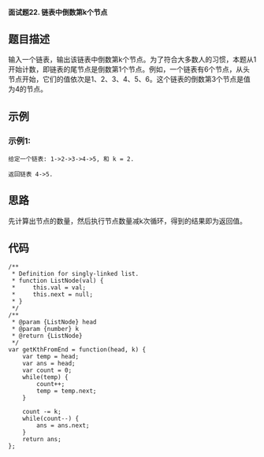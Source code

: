 #### 面试题22. 链表中倒数第k个节点

## 题目描述

输入一个链表，输出该链表中倒数第k个节点。为了符合大多数人的习惯，本题从1开始计数，即链表的尾节点是倒数第1个节点。例如，一个链表有6个节点，从头节点开始，它们的值依次是1、2、3、4、5、6。这个链表的倒数第3个节点是值为4的节点。

## 示例

### 示例1:

```
给定一个链表: 1->2->3->4->5, 和 k = 2.

返回链表 4->5.
```

## 思路

先计算出节点的数量，然后执行节点数量减k次循环，得到的结果即为返回值。

## 代码

```
/**
 * Definition for singly-linked list.
 * function ListNode(val) {
 *     this.val = val;
 *     this.next = null;
 * }
 */
/**
 * @param {ListNode} head
 * @param {number} k
 * @return {ListNode}
 */
var getKthFromEnd = function(head, k) {
    var temp = head;
    var ans = head;    
    var count = 0;
    while(temp) {
        count++;
        temp = temp.next;
    }

    count -= k;
    while(count--) {
        ans = ans.next;
    }
    return ans;
};
```

